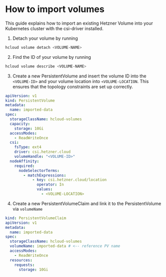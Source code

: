 # How to import volumes

This guide explains how to import an existing Hetzner Volume into your Kubernetes cluster with the csi-driver installed.

1. Detach your volume by running

```bash
hcloud volume detach <VOLUME-NAME>
```

2. Find the ID of your volume by running

```bash
hcloud volume describe <VOLUME-NAME>
```

3. Create a new PersistentVolume and insert the volume ID into the `<VOLUME-ID>` and your volume location into `<VOLUME-LOCATION`. This ensures that the topology constraints are set up correctly.

```yaml
apiVersion: v1
kind: PersistentVolume
metadata:
  name: imported-data
spec:
  storageClassName: hcloud-volumes
  capacity:
    storage: 10Gi
  accessModes:
    - ReadWriteOnce
  csi:
    fsType: ext4
    driver: csi.hetzner.cloud
    volumeHandle: "<VOLUME-ID>"
  nodeAffinity:
    required:
      nodeSelectorTerms:
        - matchExpressions:
            - key: csi.hetzner.cloud/location
              operator: In
              values:
                - <VOLUME-LOCATION>
```

4. Create a new PersistentVolumeClaim and link it to the PersistentVolume via `volumeName`

```yaml
kind: PersistentVolumeClaim
apiVersion: v1
metadata:
  name: imported-data
spec:
  storageClassName: hcloud-volumes
  volumeName: imported-data # <-- reference PV name
  accessModes:
    - ReadWriteOnce
  resources:
    requests:
      storage: 10Gi
```
